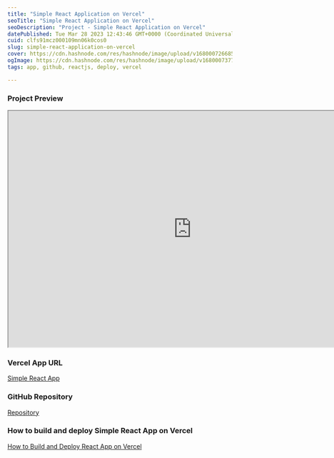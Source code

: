 ```yaml
---
title: "Simple React Application on Vercel"
seoTitle: "Simple React Application on Vercel"
seoDescription: "Project - Simple React Application on Vercel"
datePublished: Tue Mar 28 2023 12:43:46 GMT+0000 (Coordinated Universal Time)
cuid: clfs91mcz000109mn06k0cos0
slug: simple-react-application-on-vercel
cover: https://cdn.hashnode.com/res/hashnode/image/upload/v1680007266850/da985091-72e9-4664-9e81-460d2e53e960.png
ogImage: https://cdn.hashnode.com/res/hashnode/image/upload/v1680007377924/e2da4780-7089-48d7-a83e-f29685dcdcae.png
tags: app, github, reactjs, deploy, vercel

---
```


### Project Preview

<iframe width="820" height="530" src="https://vercel-react-app-eight-ebon.vercel.app/"></iframe>

### Vercel App URL

[Simple React App](https://vercel-react-app-eight-ebon.vercel.app/)

### GitHub Repository

[Repository](https://github.com/reevchris100/vercel-react-app)

### How to build and deploy Simple React App on Vercel

[How to Build and Deploy React App on Vercel](https://code-buzz.com/how-to-build-and-deploy-react-app-on-vercel)